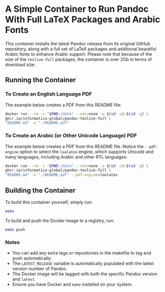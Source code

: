 # A Simple Container to Run Pandoc With Full LaTeX Packages and Arabic Fonts

This container installs the latest Pandoc release from its original GitHub repository, along with a full set of LaTeX packages and additional beautiful Arabic fonts to enhance Arabic support. Please note that because of the size of the `texlive-full` packages, the container is over 2Gb in terms of download size.

## Running the Container

### To Create an English Language PDF

The example below creates a PDF from this README file:

```sh
docker run --rm -v "$PWD:/data" --net=none -u $(id -u):$(id -g) \
ghcr.io/informatica-global/pandoc-texlive-full \
"README.md" -o "./README.pdf"
```

### To Create an Arabic (or Other Unicode Language) PDF

The example below creates a PDF from this README file. Notice the `--pdf-engine` option to select the `lualatex` engine, which supports Unicode and many languages, including Arabic and other RTL languages:

```sh
docker run --rm -v "$PWD:/data" --net=none -u $(id -u):$(id -g) \
ghcr.io/informatica-global/pandoc-texlive-full \
"README.md" -o "./README.pdf" --pdf-engine=lualatex 
```

## Building the Container

To build this container yourself, simply run:

```sh
make
```

To build and push the Docker image to a registry, run:

```sh
make push
```

### Notes

- You can add any extra tags or repositories in the makefile to tag and push automatically.
- The `LATEST_RELEASE` variable is automatically populated with the latest version number of Pandoc.
- The Docker image will be tagged with both the specific Pandoc version and `latest`.
- Ensure you have Docker and `make` installed on your system.

